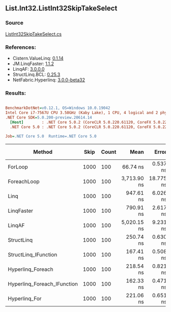 ﻿## List.Int32.ListInt32SkipTakeSelect

### Source
[ListInt32SkipTakeSelect.cs](../LinqBenchmarks/List/Int32/ListInt32SkipTakeSelect.cs)

### References:
- Cistern.ValueLinq: [0.1.14](https://www.nuget.org/packages/Cistern.ValueLinq/0.1.14)
- JM.LinqFaster: [1.1.2](https://www.nuget.org/packages/JM.LinqFaster/1.1.2)
- LinqAF: [3.0.0.0](https://www.nuget.org/packages/LinqAF/3.0.0.0)
- StructLinq.BCL: [0.25.3](https://www.nuget.org/packages/StructLinq.BCL/0.25.3)
- NetFabric.Hyperlinq: [3.0.0-beta32](https://www.nuget.org/packages/NetFabric.Hyperlinq/3.0.0-beta32)

### Results:
``` ini

BenchmarkDotNet=v0.12.1, OS=Windows 10.0.19042
Intel Core i7-7567U CPU 3.50GHz (Kaby Lake), 1 CPU, 4 logical and 2 physical cores
.NET Core SDK=5.0.200-preview.20614.14
  [Host]        : .NET Core 5.0.2 (CoreCLR 5.0.220.61120, CoreFX 5.0.220.61120), X64 RyuJIT
  .NET Core 5.0 : .NET Core 5.0.2 (CoreCLR 5.0.220.61120, CoreFX 5.0.220.61120), X64 RyuJIT

Job=.NET Core 5.0  Runtime=.NET Core 5.0  

```
|                      Method | Skip | Count |        Mean |     Error |    StdDev | Ratio | RatioSD |  Gen 0 | Gen 1 | Gen 2 | Allocated |
|---------------------------- |----- |------ |------------:|----------:|----------:|------:|--------:|-------:|------:|------:|----------:|
|                     ForLoop | 1000 |   100 |    66.74 ns |  0.537 ns |  0.502 ns |  1.00 |    0.00 |      - |     - |     - |         - |
|                 ForeachLoop | 1000 |   100 | 3,713.90 ns | 18.775 ns | 16.643 ns | 55.65 |    0.55 | 0.0153 |     - |     - |      40 B |
|                        Linq | 1000 |   100 |   947.61 ns |  6.026 ns |  5.636 ns | 14.20 |    0.17 | 0.0725 |     - |     - |     152 B |
|                  LinqFaster | 1000 |   100 |   790.91 ns |  2.617 ns |  2.320 ns | 11.85 |    0.10 | 0.6533 |     - |     - |    1368 B |
|                      LinqAF | 1000 |   100 | 5,020.15 ns |  9.231 ns |  8.183 ns | 75.23 |    0.58 |      - |     - |     - |         - |
|                  StructLinq | 1000 |   100 |   250.74 ns |  0.630 ns |  0.558 ns |  3.76 |    0.03 | 0.0458 |     - |     - |      96 B |
|        StructLinq_IFunction | 1000 |   100 |   167.41 ns |  0.508 ns |  0.475 ns |  2.51 |    0.02 |      - |     - |     - |         - |
|           Hyperlinq_Foreach | 1000 |   100 |   218.54 ns |  0.821 ns |  0.768 ns |  3.27 |    0.02 |      - |     - |     - |         - |
| Hyperlinq_Foreach_IFunction | 1000 |   100 |   162.33 ns |  0.471 ns |  0.393 ns |  2.43 |    0.02 |      - |     - |     - |         - |
|               Hyperlinq_For | 1000 |   100 |   221.06 ns |  0.651 ns |  0.544 ns |  3.31 |    0.03 |      - |     - |     - |         - |

